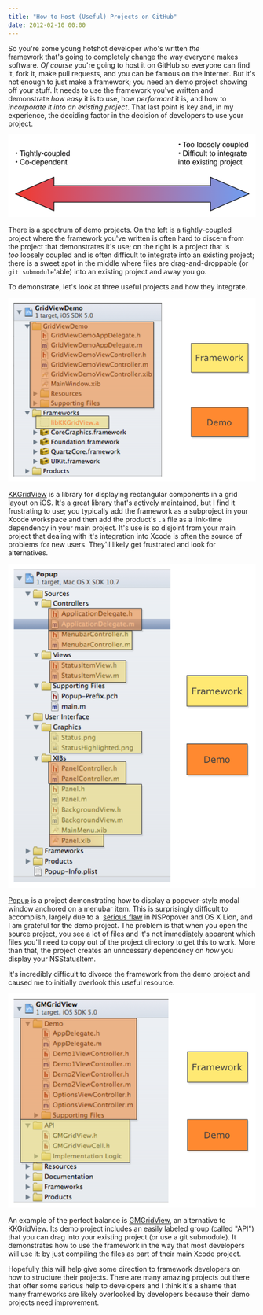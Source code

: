 ```yaml
---
title: "How to Host (Useful) Projects on GitHub"
date: 2012-02-10 00:00
---
```


So you're some young hotshot developer who's written _the_ framework&nbsp;that's going to completely change the way everyone makes software. _Of course_&nbsp;you're going to host it on GitHub so everyone can find it, fork it, make pull requests, and you can be famous on the Internet. But it's not enough to just make a framework; you need an demo project showing off your stuff. It needs to use the framework you've written and demonstrate _how easy_ it is to use, how _performant_ it is, and how to _incorporate it into an existing project_. That last point is key and, in my experience, the deciding factor in the decision of developers to use your project.



 ![](/img/import/blog/2012/02/how-to-host-useful-projects-on-github/D4737E7E92D84370862595FC1062F6D8.png)

There is a spectrum of demo projects. On the left is a tightly-coupled project where the framework you've written is often hard to discern from the project that demonstrates it's use; on the right is a project that is _too_&nbsp;loosely coupled and is often difficult to integrate into an existing project; there is a sweet spot in the middle where files are drag-and-droppable (or `git submodule`'able) into an existing project and away you go.

To demonstrate, let's look at three useful projects and how they integrate.

 ![](/img/import/blog/2012/02/how-to-host-useful-projects-on-github/6D0D3D6F5CC5476DA45C994EB5696063.png)

[KKGridView](https://github.com/kolinkrewinkel/KKGridView) is a library for displaying rectangular components in a grid layout on iOS. It's a great library that's actively maintained, but I find it frustrating to use; you typically add the framework as a subproject in your Xcode workspace and then add the product's `.a` file as a link-time dependency in your main project. It's use is so disjoint from your main project that dealing with it's integration into Xcode is often the source of problems for new users. They'll likely get frustrated and look for alternatives.

 ![](/img/import/blog/2012/02/how-to-host-useful-projects-on-github/10F696C7D85D47279228EA94EEA848DA.png)

[Popup](https://github.com/shpakovski/Popup/tree/master/Popup)&nbsp;is a project demonstrating how to display a popover-style modal window anchored on a menubar item. This is surprisingly difficult to accomplish, largely due to a&nbsp; [serious flaw](http://openradar.appspot.com/9722231)&nbsp;in NSPopover and OS X Lion, and I am grateful for the demo project. The problem is that when you open the source project, you see a lot of files and it's not immediately apparent which files you'll need to copy out of the project directory to get this to work. More than that, the project creates an unncessary dependency on _how_&nbsp;you display your NSStatusItem.

It's incredibly difficult to divorce the framework from the demo project and caused me to initially overlook this useful resource.

 ![](/img/import/blog/2012/02/how-to-host-useful-projects-on-github/CB2454491EF445639ED749A8A964BD32.png)

An example of the perfect balance is [GMGridView](https://github.com/gmoledina/GMGridView), an alternative to KKGridView. Its demo project includes an easily labeled group (called "API") that you can drag into your existing project (or use a git submodule). It demonstrates how to use the framework in the way that most developers will use it: by just compiling the files as part of their main Xcode project.

Hopefully this will help give some direction to framework developers on how to structure their projects. There are many amazing projects out there that offer some serious help to developers and I think it's a shame that many frameworks are likely overlooked by developers because their demo projects need improvement.

<!-- more -->
